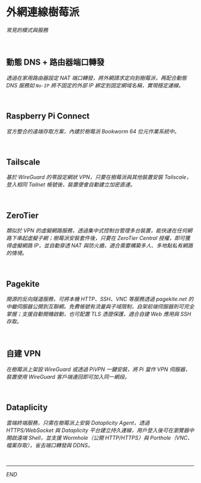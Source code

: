 # 外網連線樹莓派

_常見的模式與服務_

<br>

## 動態 DNS + 路由器端口轉發

_透過在家用路由器設定 NAT 端口轉發，將外網請求定向到樹莓派，再配合動態 DNS 服務如 `No-IP` 將不固定的外部 IP 綁定到固定網域名稱，實現穩定連線。_

<br>

## Raspberry Pi Connect

_官方整合的遠端存取方案，內建於樹莓派 Bookworm 64 位元作業系統中。_

<br>

## Tailscale

_基於 WireGuard 的零設定網狀 VPN，只要在樹莓派與其他裝置安裝 Tailscale，登入相同 Tailnet 帳號後，裝置便會自動建立加密直連。_

<br>

## ZeroTier

_類似於 VPN 的虛擬網路服務，透過集中式控制台管理多台裝置，能快速在任何網路下串起虛擬子網；樹莓派安裝套件後，只要在 ZeroTier Central 授權，即可獲得虛擬網路 IP，並自動穿透 NAT 與防火牆，適合需要構築多人、多地點私有網路的情境。_

<br>

## Pagekite

_開源的反向隧道服務，可將本機 HTTP、SSH、VNC 等服務透過 pagekite.net 的中繼伺服器公開到互聯網。免費帳號有流量與子域限制，自架前端伺服器則可完全掌握；支援自動開機啟動，也可配置 TLS 憑證保護，適合自建 Web 應用與 SSH 存取。_

<br>

## 自建 VPN

_在樹莓派上架設 WireGuard 或透過 PiVPN 一鍵安裝，將 Pi 當作 VPN 伺服器，裝置使用 WireGuard 客戶端連回即可加入同一網段。_

<br>

## Dataplicity

_雲端終端服務，只需在樹莓派上安裝 Dataplicity Agent，透過 HTTPS/WebSocket 與 Dataplicity 平台建立持久連線，用戶登入後可在瀏覽器中開啟遠端 Shell，並支援 Wormhole（公開 HTTP/HTTPS）與 Porthole（VNC、檔案存取），省去端口轉發與 DDNS。_

<br>

___

_END_